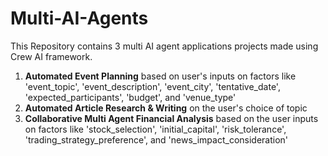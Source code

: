 # Multi-AI-Agents
This Repository contains 3 multi AI agent applications projects made using Crew AI framework.

1. **Automated Event Planning** based on user's inputs on factors like 'event_topic', 'event_description', 'event_city', 'tentative_date', 'expected_participants', 'budget', and 'venue_type'
2. **Automated Article Research & Writing** on the user's choice of topic
3. **Collaborative Multi Agent Financial Analysis** based on the user inputs on factors like 'stock_selection', 'initial_capital', 'risk_tolerance', 'trading_strategy_preference', and 'news_impact_consideration'
  
